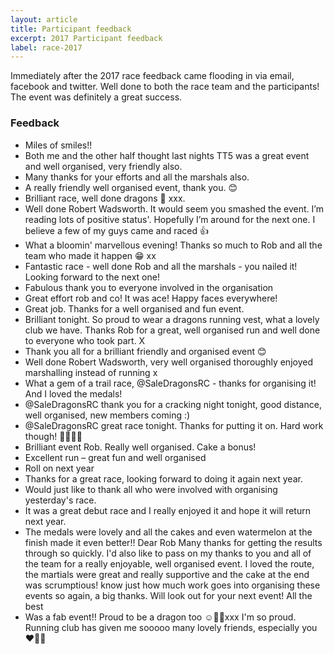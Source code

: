 ```yaml
---
layout: article
title: Participant feedback
excerpt: 2017 Participant feedback
label: race-2017
---
```


Immediately after the 2017 race feedback came flooding in via email, facebook and twitter. Well done to both the race team and the participants! The event was definitely a great success.

### Feedback

- Miles of smiles!!
- Both me and the other half thought last nights TT5 was a great event and well organised, very friendly also.
- Many thanks for your efforts and all the marshals also.
- A really friendly well organised event, thank you. 😊
- Brilliant race, well done dragons 🐉 xxx.
- Well done Robert Wadsworth. It would seem you smashed the event. I’m reading lots of positive status'. Hopefully I’m around for the next one. I believe a few of my guys came and raced 👍
- What a bloomin' marvellous evening! Thanks so much to Rob and all the team who made it happen 😁 xx
- Fantastic race - well done Rob and all the marshals - you nailed it! Looking forward to the next one!
- Fabulous thank you to everyone involved in the organisation
- Great effort rob and co! It was ace! Happy faces everywhere!
- Great job. Thanks for a well organised and fun event.
- Brilliant tonight. So proud to wear a dragons running vest, what a lovely club we have. Thanks Rob for a great, well organised run and well done to everyone who took part. X
- Thank you all for a brilliant friendly and organised event 😊
- Well done Robert Wadsworth, very well organised thoroughly enjoyed marshalling instead of running x
- What a gem of a trail race, @SaleDragonsRC - thanks for organising it! And I loved the medals!
- @SaleDragonsRC thank you for a cracking night tonight, good distance, well organised, new members coming :)
- @SaleDragonsRC great race tonight. Thanks for putting it on. Hard work though! 🏃‍♂️🏃‍♂️
- Brilliant event Rob. Really well organised. Cake a bonus!
- Excellent run – great fun and well organised
- Roll on next year
- Thanks for a great race, looking forward to doing it again next year.
- Would just like to thank all who were involved with organising yesterday's race.
- It was a great debut race and I really enjoyed it and hope it will return next year.
- The medals were lovely and all the cakes and even watermelon at the finish made it even better!!
Dear Rob 
Many thanks for getting the results through so quickly. I'd also like to pass on my thanks to you and all of the team for a really enjoyable, well organised event. I loved the route, the martials were great and really supportive and the cake at the end was scrumptious! 
know just how much work goes into organising these events so again, a big thanks. 
Will look out for your next event! 
All the best
- Was a fab event!! Proud to be a dragon too ☺️🐉💚xxx 
I'm so proud. Running club has given me sooooo many lovely friends, especially you ❤️🐉🐉
